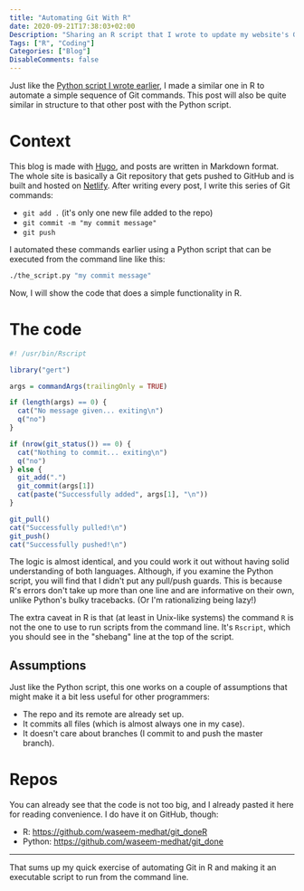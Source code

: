 ```yaml
---
title: "Automating Git With R"
date: 2020-09-21T17:38:03+02:00
Description: "Sharing an R script that I wrote to update my website's Git repo."
Tags: ["R", "Coding"]
Categories: ["Blog"]
DisableComments: false
---
```


Just like the
[Python script I wrote earlier](/post/automating-git-with-python/),
I made a similar one in R to automate a simple sequence of Git commands. This
post will also be quite similar in structure to that other post with the Python
script.

# Context

This blog is made with [Hugo](https://gohugo.io/), and posts are written in
Markdown format. The whole site is basically a Git repository that gets pushed
to GitHub and is built and hosted on [Netlify](https://www.netlify.com/). After
writing every post, I write this series of Git commands:

- `git add .` (it's only one new file added to the repo)
- `git commit -m "my commit message"`
- `git push`

I automated these commands earlier using a Python script that can be executed
from the command line like this:

```bash
./the_script.py "my commit message"
```

Now, I will show the code that does a simple functionality in R.

# The code

```r
#! /usr/bin/Rscript

library("gert")

args = commandArgs(trailingOnly = TRUE)

if (length(args) == 0) {
  cat("No message given... exiting\n")
  q("no")
}

if (nrow(git_status()) == 0) {
  cat("Nothing to commit... exiting\n")
  q("no")
} else {
  git_add(".")
  git_commit(args[1])
  cat(paste("Successfully added", args[1], "\n"))
}

git_pull()
cat("Successfully pulled!\n")
git_push()
cat("Successfully pushed!\n")
```

The logic is almost identical, and you could work it out without having solid
understanding of both languages. Although, if you examine the Python script, you
will find that I didn't put any pull/push guards. This is because R's errors
don't take up more than one line and are informative on their own, unlike
Python's bulky tracebacks. (Or I'm rationalizing being lazy!)

The extra caveat in R is that (at least in Unix-like systems) the command `R` is
not the one to use to run scripts from the command line. It's `Rscript`, which
you should see in the "shebang" line at the top of the script.

## Assumptions

Just like the Python script, this one works on a couple of assumptions that
might make it a bit less useful for other programmers:

- The repo and its remote are already set up.
- It commits all files (which is almost always one in my case).
- It doesn't care about branches (I commit to and push the master branch).

# Repos

You can already see that the code is not too big, and I already pasted it here
for reading convenience. I do have it on GitHub, though:

- R: https://github.com/waseem-medhat/git_doneR
- Python: https://github.com/waseem-medhat/git_done

---

That sums up my quick exercise of automating Git in R and making it an
executable script to run from the command line.
